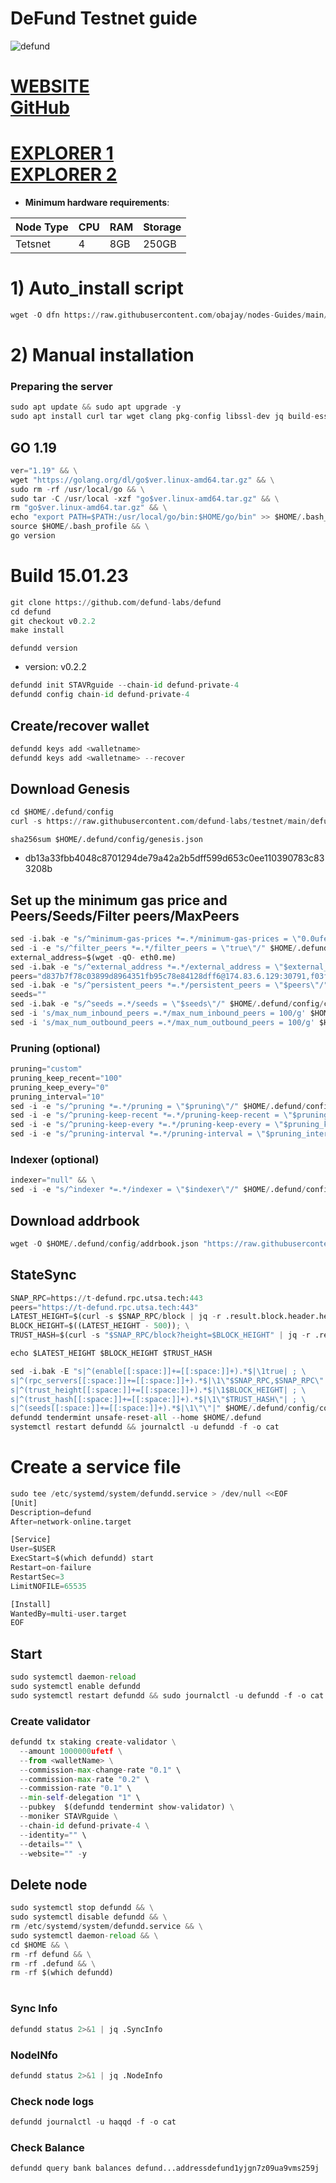 
# DeFund Testnet guide

![defund](https://user-images.githubusercontent.com/44331529/198265844-d3d66bd2-78cf-4c14-8320-12a00f2aafe0.png)

[WEBSITE](https://defund.app/) \
[GitHub](https://github.com/defund-labs/testnet)
=
[EXPLORER 1](https://explorer.stavr.tech/defund-testnet/staking) \
[EXPLORER 2](https://defund.explorers.guru/validators)
=

- **Minimum hardware requirements**:

| Node Type |CPU | RAM  | Storage  | 
|-----------|----|------|----------|
| Tetsnet   |   4|  8GB | 250GB    |


# 1) Auto_install script
```python
wget -O dfn https://raw.githubusercontent.com/obajay/nodes-Guides/main/DeFund/dfn && chmod +x dfn && ./dfn
```

# 2) Manual installation

### Preparing the server

```python
sudo apt update && sudo apt upgrade -y
sudo apt install curl tar wget clang pkg-config libssl-dev jq build-essential bsdmainutils git make ncdu gcc git jq chrony liblz4-tool -y
```

## GO 1.19

```python
ver="1.19" && \
wget "https://golang.org/dl/go$ver.linux-amd64.tar.gz" && \
sudo rm -rf /usr/local/go && \
sudo tar -C /usr/local -xzf "go$ver.linux-amd64.tar.gz" && \
rm "go$ver.linux-amd64.tar.gz" && \
echo "export PATH=$PATH:/usr/local/go/bin:$HOME/go/bin" >> $HOME/.bash_profile && \
source $HOME/.bash_profile && \
go version
```

# Build 15.01.23
```python
git clone https://github.com/defund-labs/defund
cd defund
git checkout v0.2.2
make install
```
`defundd version`
- version: v0.2.2

```python
defundd init STAVRguide --chain-id defund-private-4
defundd config chain-id defund-private-4
```    

## Create/recover wallet
```python
defundd keys add <walletname>
defundd keys add <walletname> --recover
```

## Download Genesis
```python
cd $HOME/.defund/config
curl -s https://raw.githubusercontent.com/defund-labs/testnet/main/defund-private-4/genesis.json > ~/.defund/config/genesis.json
```
`sha256sum $HOME/.defund/config/genesis.json`
+ db13a33fbb4048c8701294de79a42a2b5dff599d653c0ee110390783c833208b

## Set up the minimum gas price and Peers/Seeds/Filter peers/MaxPeers
```python
sed -i.bak -e "s/^minimum-gas-prices *=.*/minimum-gas-prices = \"0.0ufetf\"/;" ~/.defund/config/app.toml
sed -i -e "s/^filter_peers *=.*/filter_peers = \"true\"/" $HOME/.defund/config/config.toml
external_address=$(wget -qO- eth0.me)
sed -i.bak -e "s/^external_address *=.*/external_address = \"$external_address:26656\"/" $HOME/.defund/config/config.toml
peers="d837b7f78c03899d8964351fb95c78e84128dff6@174.83.6.129:30791,f03f3a18bae28f2099648b1c8b1eadf3323cf741@162.55.211.136:26656,f8fa20444c3c56a2d3b4fdc57b3fd059f7ae3127@148.251.43.226:56656,70a1f41dea262730e7ab027bcf8bd2616160a9a9@142.132.202.86:17000,e47e5e7ae537147a23995117ea8b2d4c2a408dcb@172.104.159.69:45656,74e6425e7ec76e6eaef92643b6181c42d5b8a3b8@defund-testnet-seed.itrocket.net:443"
sed -i.bak -e "s/^persistent_peers *=.*/persistent_peers = \"$peers\"/" $HOME/.defund/config/config.toml
seeds=""
sed -i.bak -e "s/^seeds =.*/seeds = \"$seeds\"/" $HOME/.defund/config/config.toml
sed -i 's/max_num_inbound_peers =.*/max_num_inbound_peers = 100/g' $HOME/.defund/config/config.toml
sed -i 's/max_num_outbound_peers =.*/max_num_outbound_peers = 100/g' $HOME/.defund/config/config.toml

```
### Pruning (optional)
```python
pruning="custom"
pruning_keep_recent="100"
pruning_keep_every="0"
pruning_interval="10"
sed -i -e "s/^pruning *=.*/pruning = \"$pruning\"/" $HOME/.defund/config/app.toml
sed -i -e "s/^pruning-keep-recent *=.*/pruning-keep-recent = \"$pruning_keep_recent\"/" $HOME/.defund/config/app.toml
sed -i -e "s/^pruning-keep-every *=.*/pruning-keep-every = \"$pruning_keep_every\"/" $HOME/.defund/config/app.toml
sed -i -e "s/^pruning-interval *=.*/pruning-interval = \"$pruning_interval\"/" $HOME/.defund/config/app.toml
```
### Indexer (optional) 
```python
indexer="null" && \
sed -i -e "s/^indexer *=.*/indexer = \"$indexer\"/" $HOME/.defund/config/config.toml
```

## Download addrbook
```python
wget -O $HOME/.defund/config/addrbook.json "https://raw.githubusercontent.com/obajay/nodes-Guides/main/DeFund/addrbook.json"
```

## StateSync
```python
SNAP_RPC=https://t-defund.rpc.utsa.tech:443
peers="https://t-defund.rpc.utsa.tech:443"
LATEST_HEIGHT=$(curl -s $SNAP_RPC/block | jq -r .result.block.header.height); \
BLOCK_HEIGHT=$((LATEST_HEIGHT - 500)); \
TRUST_HASH=$(curl -s "$SNAP_RPC/block?height=$BLOCK_HEIGHT" | jq -r .result.block_id.hash)

echo $LATEST_HEIGHT $BLOCK_HEIGHT $TRUST_HASH

sed -i.bak -E "s|^(enable[[:space:]]+=[[:space:]]+).*$|\1true| ; \
s|^(rpc_servers[[:space:]]+=[[:space:]]+).*$|\1\"$SNAP_RPC,$SNAP_RPC\"| ; \
s|^(trust_height[[:space:]]+=[[:space:]]+).*$|\1$BLOCK_HEIGHT| ; \
s|^(trust_hash[[:space:]]+=[[:space:]]+).*$|\1\"$TRUST_HASH\"| ; \
s|^(seeds[[:space:]]+=[[:space:]]+).*$|\1\"\"|" $HOME/.defund/config/config.toml
defundd tendermint unsafe-reset-all --home $HOME/.defund
systemctl restart defundd && journalctl -u defundd -f -o cat
```

# Create a service file
```python
sudo tee /etc/systemd/system/defundd.service > /dev/null <<EOF
[Unit]
Description=defund
After=network-online.target

[Service]
User=$USER
ExecStart=$(which defundd) start
Restart=on-failure
RestartSec=3
LimitNOFILE=65535

[Install]
WantedBy=multi-user.target
EOF
```

## Start
```python
sudo systemctl daemon-reload
sudo systemctl enable defundd
sudo systemctl restart defundd && sudo journalctl -u defundd -f -o cat
```

### Create validator
```python
defundd tx staking create-validator \
  --amount 1000000ufetf \
  --from <walletName> \
  --commission-max-change-rate "0.1" \
  --commission-max-rate "0.2" \
  --commission-rate "0.1" \
  --min-self-delegation "1" \
  --pubkey  $(defundd tendermint show-validator) \
  --moniker STAVRguide \
  --chain-id defund-private-4 \
  --identity="" \
  --details="" \
  --website="" -y
```

## Delete node
```python
sudo systemctl stop defundd && \
sudo systemctl disable defundd && \
rm /etc/systemd/system/defundd.service && \
sudo systemctl daemon-reload && \
cd $HOME && \
rm -rf defund && \
rm -rf .defund && \
rm -rf $(which defundd)
```

#
### Sync Info
```python
defundd status 2>&1 | jq .SyncInfo
```
### NodeINfo
```python
defundd status 2>&1 | jq .NodeInfo
```
### Check node logs
```python
defundd journalctl -u haqqd -f -o cat
```
### Check Balance
```python
defundd query bank balances defund...addressdefund1yjgn7z09ua9vms259j
```

